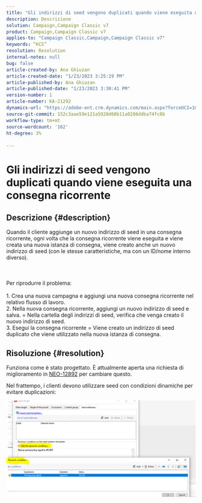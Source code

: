 ```yaml
---
title: "Gli indirizzi di seed vengono duplicati quando viene eseguita una consegna ricorrente"
description: Descrizione
solution: Campaign,Campaign Classic v7
product: Campaign,Campaign Classic v7
applies-to: "Campaign Classic,Campaign,Campaign Classic v7"
keywords: “KCS”
resolution: Resolution
internal-notes: null
bug: false
article-created-by: Ana Ghiuzan
article-created-date: "1/23/2023 3:25:19 PM"
article-published-by: Ana Ghiuzan
article-published-date: "1/23/2023 3:30:41 PM"
version-number: 1
article-number: KA-21292
dynamics-url: "https://adobe-ent.crm.dynamics.com/main.aspx?forceUCI=1&pagetype=entityrecord&etn=knowledgearticle&id=04e5c81f-329b-ed11-aad1-6045bd006ce9"
source-git-commit: 152c3aae59e121a5920d60b11a0286ddba74fc8b
workflow-type: tm+mt
source-wordcount: '162'
ht-degree: 3%

---
```


# Gli indirizzi di seed vengono duplicati quando viene eseguita una consegna ricorrente

## Descrizione {#description}

Quando il cliente aggiunge un nuovo indirizzo di seed in una consegna ricorrente, ogni volta che la consegna ricorrente viene eseguita e viene creata una nuova istanza di consegna, viene creato anche un nuovo indirizzo di seed (con le stesse caratteristiche, ma con un ID/nome interno diverso). <br><br> <br><br>Per riprodurre il problema:<br><br>1. Crea una nuova campagna e aggiungi una nuova consegna ricorrente nel relativo flusso di lavoro.
<br>2. Nella nuova consegna ricorrente, aggiungi un nuovo indirizzo di seed e salva. = Nella cartella degli indirizzi di seed, verifica che venga creato il nuovo indirizzo di seed.
<br>3. Esegui la consegna ricorrente = Viene creato un indirizzo di seed duplicato che viene utilizzato nella nuova istanza di consegna.

## Risoluzione {#resolution}


Funziona come è stato progettato. È attualmente aperta una richiesta di miglioramento in [NEO-12892](https://jira.corp.adobe.com/browse/NEO-12892) per cambiare questo.

Nel frattempo, i clienti devono utilizzare seed con condizioni dinamiche per evitare duplicazioni:

![](assets/83cc65a7-329b-ed11-aad1-6045bd006ce9.png)
